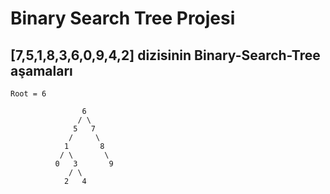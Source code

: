 # Binary Search Tree Projesi

## [7,5,1,8,3,6,0,9,4,2] dizisinin Binary-Search-Tree aşamaları 
  
```
Root = 6

                6
               / \
              5   7
             /     \
            1       8
           / \       \
          0   3       9
             / \
            2   4    
```

